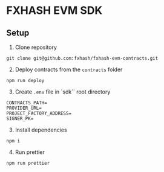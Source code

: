 # FXHASH EVM SDK

## Setup

1. Clone repository

```
git clone git@github.com:fxhash/fxhash-evm-contracts.git
```

2. Deploy contracts from the `contracts` folder

```
npm run deploy
```

3. Create `.env` file in `sdk`` root directory

```
CONTRACTS_PATH=
PROVIDER_URL=
PROJECT_FACTORY_ADDRESS=
SIGNER_PK=
```

3. Install dependencies

```
npm i
```

4. Run prettier

```
npm run prettier
```
